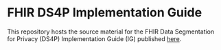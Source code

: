 # FHIR DS4P Implementation Guide
This repository hosts the source material for the FHIR Data Segmentation for Privacy (DS4P) Implementation Guide (IG) published [here](http://build.fhir.org/ig/HL7/fhir-security-label-ds4p/branches/master/index.html).
